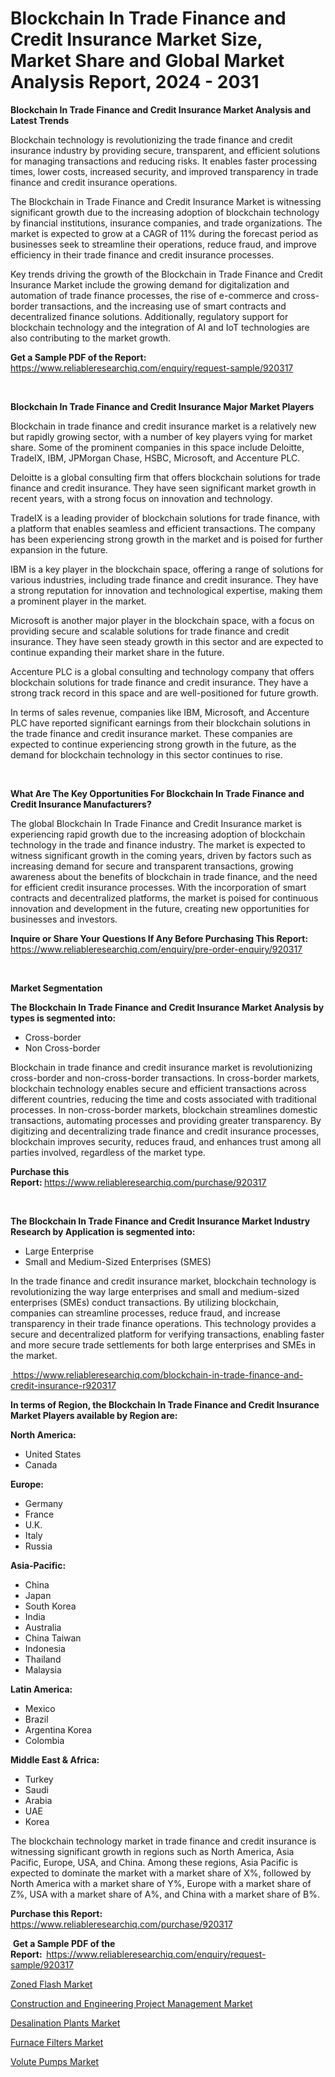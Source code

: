 <p><h1>Blockchain In Trade Finance and Credit Insurance Market Size, Market Share and Global Market Analysis Report, 2024 - 2031</h1></p><p><strong>Blockchain In Trade Finance and Credit Insurance Market Analysis and Latest Trends</strong></p>
<p><p>Blockchain technology is revolutionizing the trade finance and credit insurance industry by providing secure, transparent, and efficient solutions for managing transactions and reducing risks. It enables faster processing times, lower costs, increased security, and improved transparency in trade finance and credit insurance operations.</p><p>The Blockchain in Trade Finance and Credit Insurance Market is witnessing significant growth due to the increasing adoption of blockchain technology by financial institutions, insurance companies, and trade organizations. The market is expected to grow at a CAGR of 11% during the forecast period as businesses seek to streamline their operations, reduce fraud, and improve efficiency in their trade finance and credit insurance processes.</p><p>Key trends driving the growth of the Blockchain in Trade Finance and Credit Insurance Market include the growing demand for digitalization and automation of trade finance processes, the rise of e-commerce and cross-border transactions, and the increasing use of smart contracts and decentralized finance solutions. Additionally, regulatory support for blockchain technology and the integration of AI and IoT technologies are also contributing to the market growth.</p></p>
<p><strong>Get a Sample PDF of the Report:&nbsp;</strong> <a href="https://www.reliableresearchiq.com/enquiry/request-sample/920317">https://www.reliableresearchiq.com/enquiry/request-sample/920317</a></p>
<p>&nbsp;</p>
<p><strong>Blockchain In Trade Finance and Credit Insurance Major Market Players</strong></p>
<p><p>Blockchain in trade finance and credit insurance market is a relatively new but rapidly growing sector, with a number of key players vying for market share. Some of the prominent companies in this space include Deloitte, TradeIX, IBM, JPMorgan Chase, HSBC, Microsoft, and Accenture PLC.</p><p>Deloitte is a global consulting firm that offers blockchain solutions for trade finance and credit insurance. They have seen significant market growth in recent years, with a strong focus on innovation and technology.</p><p>TradeIX is a leading provider of blockchain solutions for trade finance, with a platform that enables seamless and efficient transactions. The company has been experiencing strong growth in the market and is poised for further expansion in the future.</p><p>IBM is a key player in the blockchain space, offering a range of solutions for various industries, including trade finance and credit insurance. They have a strong reputation for innovation and technological expertise, making them a prominent player in the market.</p><p>Microsoft is another major player in the blockchain space, with a focus on providing secure and scalable solutions for trade finance and credit insurance. They have seen steady growth in this sector and are expected to continue expanding their market share in the future.</p><p>Accenture PLC is a global consulting and technology company that offers blockchain solutions for trade finance and credit insurance. They have a strong track record in this space and are well-positioned for future growth.</p><p>In terms of sales revenue, companies like IBM, Microsoft, and Accenture PLC have reported significant earnings from their blockchain solutions in the trade finance and credit insurance market. These companies are expected to continue experiencing strong growth in the future, as the demand for blockchain technology in this sector continues to rise.</p></p>
<p>&nbsp;</p>
<p><strong>What Are The Key Opportunities For Blockchain In Trade Finance and Credit Insurance Manufacturers?</strong></p>
<p><p>The global Blockchain In Trade Finance and Credit Insurance market is experiencing rapid growth due to the increasing adoption of blockchain technology in the trade and finance industry. The market is expected to witness significant growth in the coming years, driven by factors such as increasing demand for secure and transparent transactions, growing awareness about the benefits of blockchain in trade finance, and the need for efficient credit insurance processes. With the incorporation of smart contracts and decentralized platforms, the market is poised for continuous innovation and development in the future, creating new opportunities for businesses and investors.</p></p>
<p><strong>Inquire or Share Your Questions If Any Before Purchasing This Report:</strong> <a href="https://www.reliableresearchiq.com/enquiry/pre-order-enquiry/920317">https://www.reliableresearchiq.com/enquiry/pre-order-enquiry/920317</a></p>
<p>&nbsp;</p>
<p><strong>Market Segmentation</strong></p>
<p><strong>The Blockchain In Trade Finance and Credit Insurance Market Analysis by types is segmented into:</strong></p>
<p><ul><li>Cross-border</li><li>Non Cross-border</li></ul></p>
<p><p>Blockchain in trade finance and credit insurance market is revolutionizing cross-border and non-cross-border transactions. In cross-border markets, blockchain technology enables secure and efficient transactions across different countries, reducing the time and costs associated with traditional processes. In non-cross-border markets, blockchain streamlines domestic transactions, automating processes and providing greater transparency. By digitizing and decentralizing trade finance and credit insurance processes, blockchain improves security, reduces fraud, and enhances trust among all parties involved, regardless of the market type.</p></p>
<p><strong>Purchase this Report:&nbsp;</strong><a href="https://www.reliableresearchiq.com/purchase/920317">https://www.reliableresearchiq.com/purchase/920317</a></p>
<p>&nbsp;</p>
<p><strong>The Blockchain In Trade Finance and Credit Insurance Market Industry Research by Application is segmented into:</strong></p>
<p><ul><li>Large Enterprise</li><li>Small and Medium-Sized Enterprises (SMES)</li></ul></p>
<p><p>In the trade finance and credit insurance market, blockchain technology is revolutionizing the way large enterprises and small and medium-sized enterprises (SMEs) conduct transactions. By utilizing blockchain, companies can streamline processes, reduce fraud, and increase transparency in their trade finance operations. This technology provides a secure and decentralized platform for verifying transactions, enabling faster and more secure trade settlements for both large enterprises and SMEs in the market.</p></p>
<p><a href="https://www.reliableresearchiq.com/blockchain-in-trade-finance-and-credit-insurance-r920317">&nbsp;https://www.reliableresearchiq.com/blockchain-in-trade-finance-and-credit-insurance-r920317</a></p>
<p><strong>In terms of Region, the Blockchain In Trade Finance and Credit Insurance Market Players available by Region are:</strong></p>
<p>
    <p> <strong> North America: </strong>
        <ul>
            <li>United States</li>
            <li>Canada</li>
        </ul>
        </p> 
    <p> <strong> Europe: </strong>
        <ul>
            <li>Germany</li>
            <li>France</li>
            <li>U.K.</li>
            <li>Italy</li>
            <li>Russia</li>
        </ul>
        </p> 
    <p> <strong> Asia-Pacific: </strong>
        <ul>
            <li>China</li>
            <li>Japan</li>
            <li>South Korea</li>
            <li>India</li>
            <li>Australia</li>
            <li>China Taiwan</li>
            <li>Indonesia</li>
            <li>Thailand</li>
            <li>Malaysia</li>
        </ul>
        </p> 
    <p> <strong> Latin America: </strong>
        <ul>
            <li>Mexico</li>
            <li>Brazil</li>
            <li>Argentina Korea</li>
            <li>Colombia</li>
        </ul>
        </p> 
    <p> <strong> Middle East & Africa: </strong>
        <ul>
            <li>Turkey</li>
            <li>Saudi</li>
            <li>Arabia</li>
            <li>UAE</li>
            <li>Korea</li>
        </ul>
    </p>
    </p>
<p><p>The blockchain technology market in trade finance and credit insurance is witnessing significant growth in regions such as North America, Asia Pacific, Europe, USA, and China. Among these regions, Asia Pacific is expected to dominate the market with a market share of X%, followed by North America with a market share of Y%, Europe with a market share of Z%, USA with a market share of A%, and China with a market share of B%.</p></p>
<p><strong>Purchase this Report: </strong><a href="https://www.reliableresearchiq.com/purchase/920317">https://www.reliableresearchiq.com/purchase/920317</a></p>
<p>&nbsp;<strong>Get a Sample PDF of the Report:&nbsp;&nbsp;</strong><a href="https://www.reliableresearchiq.com/enquiry/request-sample/920317">https://www.reliableresearchiq.com/enquiry/request-sample/920317</a></p>
<p><strong></strong></p>
<p><p><a href="https://github.com/lairestrong/Market-Research-Report-List-1/blob/main/zoned-flash-market.md">Zoned Flash Market</a></p><p><a href="https://github.com/msLonKoss78/Market-Research-Report-List-1/blob/main/construction-and-engineering-project-management-market.md">Construction and Engineering Project Management Market</a></p><p><a href="https://medium.com/@rontayewer0/desalination-plants-market-share-market-analysis-growth-trends-forecasts-for-period-from-251df358b386">Desalination Plants Market</a></p><p><a href="https://medium.com/@jakobeblake51/furnace-filters-market-outlook-and-forecast-from-2024-to-2031-1736a861e672">Furnace Filters Market</a></p><p><a href="https://medium.com/@brisistensen57567/volute-pumps-market-size-is-growing-at-cagr-of-11-9-917d0d81c0e9?postPublishedType=initial">Volute Pumps Market</a></p></p>